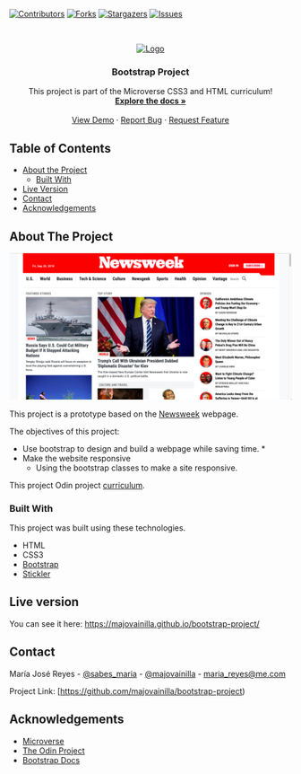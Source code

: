 <!--
*** Thanks for checking out this README Template. If you have a suggestion that would
*** make this better, please fork the repo and create a pull request or simply open
*** an issue with the tag "enhancement".
*** Thanks again! Now go create something AMAZING! :D
-->

<!-- PROJECT SHIELDS -->
<!--
*** I'm using markdown "reference style" links for readability.
*** Reference links are enclosed in brackets [ ] instead of parentheses ( ).
*** See the bottom of this document for the declaration of the reference variables
*** for contributors-url, forks-url, etc. This is an optional, concise syntax you may use.
*** https://www.markdownguide.org/basic-syntax/#reference-style-links
-->
[![Contributors][contributors-shield]][contributors-url]
[![Forks][forks-shield]][forks-url]
[![Stargazers][stars-shield]][stars-url]
[![Issues][issues-shield]][issues-url]

<!-- PROJECT LOGO -->
<br />
<p align="center">
  <a href="https://majovainilla.github.io/bootstrap-project/">
    <img src="https://pathwright.imgix.net/https%3A%2F%2Fcdn.filestackcontent.com%2Fapi%2Ffile%2FhFM023QFSSVrsK4ZUCZd%3Fsignature%3D888b9ea3eb997a4d59215bfbe2983c636df3c7da0ff8c6f85811ff74c8982e34%26policy%3DeyJjYWxsIjogWyJyZWFkIiwgInN0YXQiLCAiY29udmVydCJdLCAiZXhwaXJ5IjogNDYyMDM3NzAzMX0%253D?fit=crop&ixlib=python-1.1.0&w=500&s=2c2c850301ed2185fd4227f759f77483" alt="Logo" width="80" height="80">
  </a>

  <h3 align="center">Bootstrap Project</h3>

  <p align="center">
    This project is part of the Microverse CSS3 and HTML curriculum!
    <br />
    <a href="https://github.com/majovainilla/bootstrap-project"><strong>Explore the docs »</strong></a>
    <br />
    <br />
    <a href="https://majovainilla.github.io/bootstrap-project/">View Demo</a>
    ·
    <a href="https://github.com/majovainilla/bootstrap-project/issues">Report Bug</a>
    ·
    <a href="https://github.com/majovainilla/bootstrap-project/issues">Request Feature</a>
  </p>
</p>

<!-- TABLE OF CONTENTS -->
## Table of Contents

* [About the Project](#about-the-project)
  * [Built With](#built-with)
* [Live Version](#live-version)
* [Contact](#contact)
* [Acknowledgements](#acknowledgements)

<!-- ABOUT THE PROJECT -->
## About The Project

[![Product Name Screen Shot][product-screenshot]](https://majovainilla.github.io/bootstrap-project/)

This project is a prototype based on the [Newsweek](https://www.newsweek.com/) webpage.

The objectives of this project:
* Use bootstrap to design and build a webpage while saving time.
	* 
* Make the website responsive
	* Using the bootstrap classes to make a site responsive.

This project Odin project [curriculum](https://www.theodinproject.com/courses/html5-and-css3/lessons/using-bootstrap).

### Built With
This project was built using these technologies.
* HTML
* CSS3
* [Bootstrap](https://getbootstrap.com/)
* [Stickler](https://stickler-ci.com/)

<!-- LIVE VERSION -->
## Live version

You can see it here:  https://majovainilla.github.io/bootstrap-project/

<!-- CONTACT -->
## Contact

María José Reyes - [@sabes_maria](https://twitter.com/Sabes_Maria) - [@majovainilla](https://github.com/majovainilla) - maria_reyes@me.com

Project Link: [https://github.com/majovainilla/bootstrap-project)

<!-- ACKNOWLEDGEMENTS -->
## Acknowledgements
* [Microverse](https://www.microverse.org/)
* [The Odin Project](https://www.theodinproject.com/)
* [Bootstrap Docs](https://getbootstrap.com/docs/4.3/getting-started/introduction/)

<!-- MARKDOWN LINKS & IMAGES -->
<!-- https://www.markdownguide.org/basic-syntax/#reference-style-links -->
[contributors-shield]: https://img.shields.io/github/contributors/majovainilla/bootstrap-project.svg?style=flat-square
[contributors-url]: https://github.com/majovainilla/bootstrap-project/graphs/contributors
[forks-shield]: https://img.shields.io/github/forks/majovainilla/bootstrap-project.svg?style=flat-square
[forks-url]: https://github.com/majovainilla/rbootstrap-project/network/members
[stars-shield]: https://img.shields.io/github/stars/majovainilla/bootstrap-project.svg?style=flat-square
[stars-url]: https://github.com/majovainilla/bootstrap-project/stargazers
[issues-shield]: https://img.shields.io/github/issues/majovainilla/bootstrap-project.svg?style=flat-square
[issues-url]: https://github.com/majovainilla/bootstrap-project/issues
[product-screenshot]: img/project.PNG
